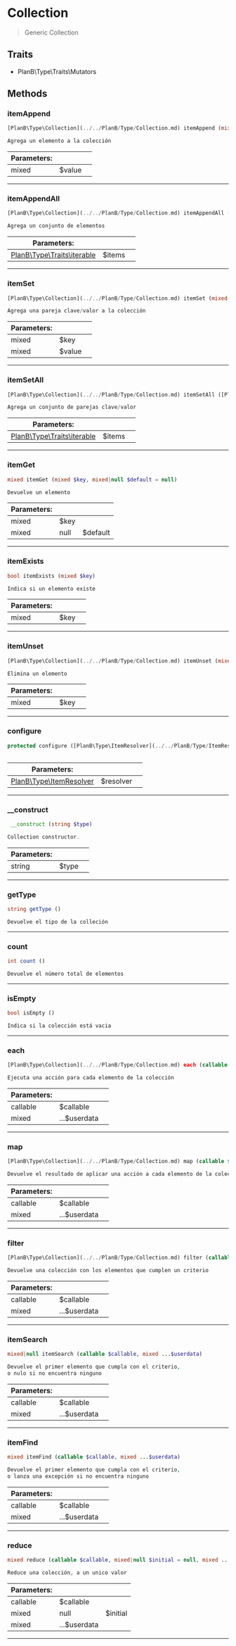 
                                                                                                                                            
    
# Collection


> Generic Collection
>
> 


## Traits
- PlanB\Type\Traits\Mutators






## Methods

### itemAppend
``` php
[PlanB\Type\Collection](../../PlanB/Type/Collection.md) itemAppend (mixed $value)

Agrega un elemento a la colección

```

|Parameters: | | |
| --- | --- | --- |
|mixed |$value |  |

---


### itemAppendAll
``` php
[PlanB\Type\Collection](../../PlanB/Type/Collection.md) itemAppendAll ([PlanB\Type\Traits\iterable](../../PlanB/Type/Traits/iterable.md) $items)

Agrega un conjunto de elementos

```

|Parameters: | | |
| --- | --- | --- |
|[PlanB\Type\Traits\iterable](../../PlanB/Type/Traits/iterable.md) |$items |  |

---


### itemSet
``` php
[PlanB\Type\Collection](../../PlanB/Type/Collection.md) itemSet (mixed $key, mixed $value)

Agrega una pareja clave/valor a la colección

```

|Parameters: | | |
| --- | --- | --- |
|mixed |$key |  |
|mixed |$value |  |

---


### itemSetAll
``` php
[PlanB\Type\Collection](../../PlanB/Type/Collection.md) itemSetAll ([PlanB\Type\Traits\iterable](../../PlanB/Type/Traits/iterable.md) $items)

Agrega un conjunto de parejas clave/valor

```

|Parameters: | | |
| --- | --- | --- |
|[PlanB\Type\Traits\iterable](../../PlanB/Type/Traits/iterable.md) |$items |  |

---


### itemGet
``` php
mixed itemGet (mixed $key, mixed|null $default = null)

Devuelve un elemento

```

|Parameters: | | |
| --- | --- | --- |
|mixed |$key |  |
|mixed|null |$default |  |

---


### itemExists
``` php
bool itemExists (mixed $key)

Indica si un elemento existe

```

|Parameters: | | |
| --- | --- | --- |
|mixed |$key |  |

---


### itemUnset
``` php
[PlanB\Type\Collection](../../PlanB/Type/Collection.md) itemUnset (mixed $key)

Elimina un elemento

```

|Parameters: | | |
| --- | --- | --- |
|mixed |$key |  |

---


### configure
``` php
protected configure ([PlanB\Type\ItemResolver](../../PlanB/Type/ItemResolver.md) $resolver)



```

|Parameters: | | |
| --- | --- | --- |
|[PlanB\Type\ItemResolver](../../PlanB/Type/ItemResolver.md) |$resolver |  |

---


### __construct
``` php
 __construct (string $type)

Collection constructor.

```

|Parameters: | | |
| --- | --- | --- |
|string |$type |  |

---


### getType
``` php
string getType ()

Devuelve el tipo de la colleción

```


---


### count
``` php
int count ()

Devuelve el número total de elementos

```


---


### isEmpty
``` php
bool isEmpty ()

Indica si la colección está vacia

```


---


### each
``` php
[PlanB\Type\Collection](../../PlanB/Type/Collection.md) each (callable $callable, mixed ...$userdata)

Ejecuta una acción para cada elemento de la colección

```

|Parameters: | | |
| --- | --- | --- |
|callable |$callable |  |
|mixed |...$userdata |  |

---


### map
``` php
[PlanB\Type\Collection](../../PlanB/Type/Collection.md) map (callable $callable, mixed ...$userdata)

Devuelve el resultado de aplicar una acción a cada elemento de la colección

```

|Parameters: | | |
| --- | --- | --- |
|callable |$callable |  |
|mixed |...$userdata |  |

---


### filter
``` php
[PlanB\Type\Collection](../../PlanB/Type/Collection.md) filter (callable $callable, mixed ...$userdata)

Devuelve una colección con los elementos que cumplen un criterio

```

|Parameters: | | |
| --- | --- | --- |
|callable |$callable |  |
|mixed |...$userdata |  |

---


### itemSearch
``` php
mixed|null itemSearch (callable $callable, mixed ...$userdata)

Devuelve el primer elemento que cumpla con el criterio,
o nulo si no encuentra ninguno

```

|Parameters: | | |
| --- | --- | --- |
|callable |$callable |  |
|mixed |...$userdata |  |

---


### itemFind
``` php
mixed itemFind (callable $callable, mixed ...$userdata)

Devuelve el primer elemento que cumpla con el criterio,
o lanza una excepción si no encuentra ninguno

```

|Parameters: | | |
| --- | --- | --- |
|callable |$callable |  |
|mixed |...$userdata |  |

---


### reduce
``` php
mixed reduce (callable $callable, mixed|null $initial = null, mixed ...$userdata)

Reduce una colección, a un unico valor

```

|Parameters: | | |
| --- | --- | --- |
|callable |$callable |  |
|mixed|null |$initial |  |
|mixed |...$userdata |  |

---


                                                                                                                                                                                                                                                                                                                                                                                                            
    
                                                                                                                                                                                                                                                                             
                